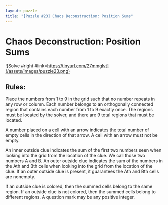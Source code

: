 ```yaml
---
layout: puzzle
title: "[Puzzle #23] Chaos Deconstruction: Position Sums"
---
```


# Chaos Deconstruction: Position Sums

![Solve #right #link=https://tinyurl.com/27mmglvt](/assets/images/puzzle23.png)

## Rules:

Place the numbers from 1 to 9 in the grid such that no number repeats in any row or column. Each number belongs to an orthogonally connected region that contains each number from 1 to 9 exactly once. The regions must be located by the solver, and there are 9 total regions that must be located.

A number placed on a cell with an arrow indicates the total number of empty cells in the direction of that arrow. A cell with an arrow must not be empty.

An inner outside clue indicates the sum of the first two numbers seen when looking into the grid from the location of the clue. We call those two numbers A and B. An outer outside clue indicates the sum of the numbers in the Ath and Bth cells when looking into the grid from the location of the clue. If an outer outside clue is present, it guarantees the Ath and Bth cells are nonempty.

If an outside clue is colored, then the summed cells belong to the same region. If an outside clue is not colored, then the summed cells belong to different regions. A question mark may be any positive integer.  
